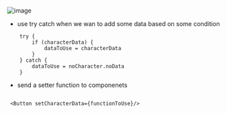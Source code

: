 ![image](https://github.com/user-attachments/assets/026210f5-6901-426e-bd77-4972bb9d9c63)





- use try catch when we wan to add some data based on some condition 

```
    try {
    	if (characterData) {
    		dataToUse = characterData
    	}
    } catch {
    	dataToUse = noCharacter.noData
    }
```

- send a setter function to componenets 
```

 <Button setCharacterData={functionToUse}/> 
```
